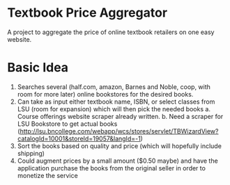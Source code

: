 Textbook Price Aggregator
=========================

A project to aggregate the price of online textbook retailers on one easy website.

Basic Idea
==========

1. Searches several (half.com, amazon, Barnes and Noble, coop, with room for more later) online bookstores for the desired books.
2. Can take as input either textbook name, ISBN, or select classes from LSU (room for expansion) which will then pick the needed books
   a. Course offerings website scraper already written.
   b. Need a scraper for LSU Bookstore to get actual books (http://lsu.bncollege.com/webapp/wcs/stores/servlet/TBWizardView?catalogId=10001&storeId=19057&langId=-1)
3. Sort the books based on quality and price (which will hopefully include shipping)
4. Could augment prices by a small amount ($0.50 maybe) and have the application purchase the books from the original seller in order to monetize the service